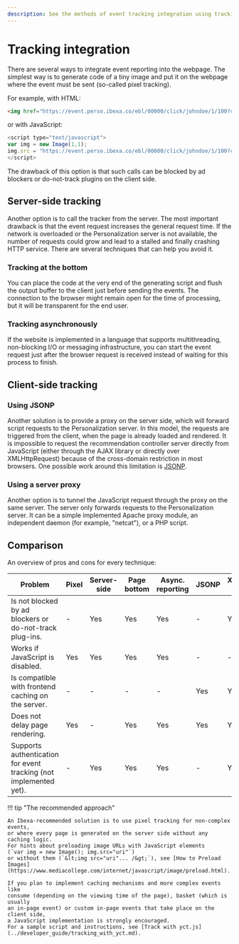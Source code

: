 ```yaml
---
description: See the methods of event tracking integration using tracking from server or from client-side.
---
```


# Tracking integration

There are several ways to integrate event reporting into the webpage. 
The simplest way is to generate code of a tiny image and put it on the webpage 
where the event must be sent (so-called pixel tracking).

For example, with HTML: 

``` html
<img href="https://event.perso.ibexa.co/ebl/00000/click/johndoe/1/100?categorypath=/a/ab/abc" width="1" height="1">
```

or with JavaScript:

``` js
<script type="text/javascript">
var img = new Image(1,1);
img.src = "https://event.perso.ibexa.co/ebl/00000/click/johndoe/1/100?categorypath=/a/ab/abc";
</script>
```

The drawback of this option is that such calls can be blocked by ad blockers 
or do-not-track plugins on the client side.

## Server-side tracking

Another option is to call the tracker from the server. 
The most important drawback is that the event request increases the general request time. 
If the network is overloaded or the Personalization server is not available, 
the number of requests could grow and lead to a stalled and finally crashing HTTP service. 
There are several techniques that can help you avoid it.

### Tracking at the bottom

You can place the code at the very end of the generating script 
and flush the output buffer to the client just before sending the events. 
The connection to the browser might remain open for the time of processing, 
but it will be transparent for the end user.

### Tracking asynchronously

If the website is implemented in a language that supports multithreading, non-blocking 
I/O or messaging infrastructure, you can start the event request just after 
the browser request is received instead of waiting for this process to finish.

## Client-side tracking

### Using JSONP

Another solution is to provide a proxy on the server side, which will forward 
script requests to the Personalization server. 
In this model, the requests are triggered from the client, when the page is already 
loaded and rendered. 
It is impossible to request the recommendation controller server directly from JavaScript 
(either through the AJAX library or directly over XMLHttpRequest) because of the 
cross-domain restriction in most browsers. 
One possible work around this limitation is [JSONP](https://en.wikipedia.org/wiki/JSONP).

### Using a server proxy

Another option is to tunnel the JavaScript request through the proxy on the same server. 
The server only forwards requests to the Personalization server. 
It can be a simple implemented Apache proxy module, an independent daemon 
(for example, "netcat"), or a PHP script.

## Comparison

An overview of pros and cons for every technique:

| Problem | Pixel | Server-side | Page bottom | Async. reporting | JSONP | XMLHttpRequest + Proxy |
|----|-----|-----|-----|-----|-----|------|
| Is not blocked by ad blockers or do-not-track plug-ins. |-| Yes | Yes | Yes |-| Yes |
| Works if JavaScript is disabled. | Yes | Yes | Yes | Yes |-|-|
| Is compatible with frontend caching on the server. |-|-|-|-|Yes | Yes |
| Does not delay page rendering. | Yes |-| Yes | Yes | Yes | Yes |
| Supports authentication for event tracking (not implemented yet). |-| Yes | Yes | Yes |-| Yes/No |

!!! tip "The recommended approach"

    An Ibexa-recommended solution is to use pixel tracking for non-complex events,
    or where every page is generated on the server side without any caching logic.
    For hints about preloading image URLs with JavaScript elements 
    (`var img = new Image(); img.src="uri"`)
    or without them (`&lt;img src="uri"... /&gt;`), see [How to Preload Images](https://www.mediacollege.com/internet/javascript/image/preload.html).

    If you plan to implement caching mechanisms and more complex events like 
    consume (depending on the viewing time of the page), basket (which is usually 
    an in-page event) or custom in-page events that take place on the client side, 
    a JavaScript implementation is strongly encouraged.
    For a sample script and instructions, see [Track with yct.js](../developer_guide/tracking_with_yct.md).
